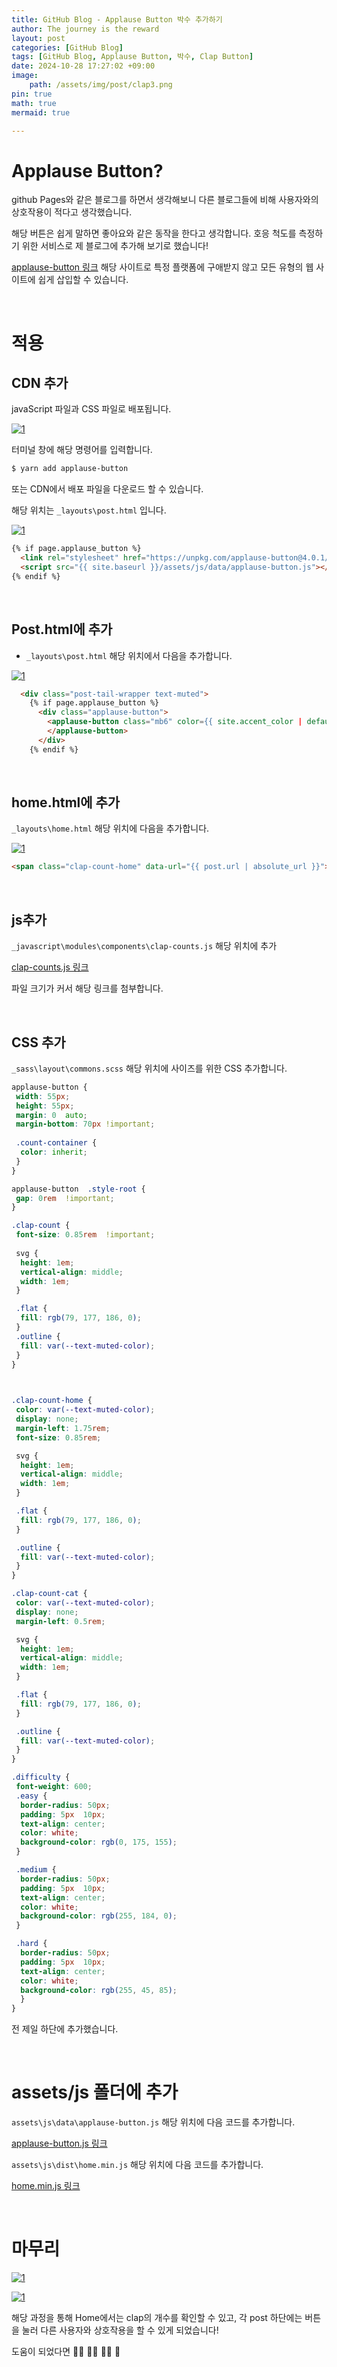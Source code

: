 ```yaml
---
title: GitHub Blog - Applause Button 박수 추가하기
author: The journey is the reward
layout: post
categories: [GitHub Blog]
tags: [GitHub Blog, Applause Button, 박수, Clap Button]
date: 2024-10-28 17:27:02 +09:00
image:
    path: /assets/img/post/clap3.png
pin: true
math: true
mermaid: true

---
```


# Applause Button? 

github Pages와 같은 블로그를 하면서 생각해보니 다른 블로그들에 비해 사용자와의 상호작용이 적다고 생각했습니다.

해당 버튼은 쉽게 말하면 좋아요와 같은 동작을 한다고 생각합니다. 호응 척도를 측정하기 위한 서비스로 제 블로그에 추가해 보기로 했습니다!  

[applause-button 링크](https://applause-button.com/) 해당 사이트로 특정 플랫폼에 구애받지 않고 모든 유형의 웹 사이트에 쉽게 삽입할 수 있습니다.


<br>

# 적용

## CDN 추가

javaScript 파일과 CSS 파일로 배포됩니다.

<a href="https://github.com/LeeNaYoung240/LeeNaYoung240.github.io/assets/107848521/1fc08319-a08f-4bd7-9992-b82a0a501e56" class="popup img-link"><img src="https://github.com/user-attachments/assets/1fc08319-a08f-4bd7-9992-b82a0a501e56" alt="1" loading="lazy"></a>

터미널 창에 해당 명령어를 입력합니다.

```bash
$ yarn add applause-button
```

또는 CDN에서 배포 파일을 다운로드 할 수 있습니다.

해당 위치는 `_layouts\post.html` 입니다.

<a href="https://github.com/LeeNaYoung240/LeeNaYoung240.github.io/assets/107848521/73f3fa72-266f-48ac-8657-8ea3eb970b00" class="popup img-link"><img src="https://github.com/user-attachments/assets/73f3fa72-266f-48ac-8657-8ea3eb970b00" alt="1" loading="lazy"></a>


```html
{% if page.applause_button %}
  <link rel="stylesheet" href="https://unpkg.com/applause-button@4.0.1/dist/applause-button.css">
  <script src="{{ site.baseurl }}/assets/js/data/applause-button.js"></script>
{% endif %}
```

<br>

## Post.html에 추가

- `_layouts\post.html` 해당 위치에서 다음을 추가합니다.

<a href="https://github.com/LeeNaYoung240/LeeNaYoung240.github.io/assets/107848521/4d190408-06ba-41e2-aa95-852d86b6af1a" class="popup img-link"><img src="https://github.com/user-attachments/assets/4d190408-06ba-41e2-aa95-852d86b6af1a" alt="1" loading="lazy"></a>


```html
  <div class="post-tail-wrapper text-muted">
    {% if page.applause_button %}
      <div class="applause-button">
        <applause-button class="mb6" color={{ site.accent_color | default:'rgb(79,177,186)' }} url={{ page.url | absolute_url }}>
        </applause-button>
      </div>
    {% endif %}
```

<br>

## home.html에 추가

`_layouts\home.html` 해당 위치에 다음을 추가합니다.

<a href="https://github.com/LeeNaYoung240/LeeNaYoung240.github.io/assets/107848521/e60d38f1-0b54-41c9-9e50-eb0ef0985f58" class="popup img-link"><img src="https://github.com/user-attachments/assets/e60d38f1-0b54-41c9-9e50-eb0ef0985f58" alt="1" loading="lazy"></a>

```html
<span class="clap-count-home" data-url="{{ post.url | absolute_url }}"></span>
```

<br>

## js추가

`_javascript\modules\components\clap-counts.js` 해당 위치에 추가


[clap-counts.js 링크](https://github.com/LeeNaYoung240/LeeNaYoung240.github.io/blob/main/_javascript/modules/components/clap-counts.js)

파일 크기가 커서 해당 링크를 첨부합니다.

<br>


## CSS 추가

`_sass\layout\commons.scss` 해당 위치에 사이즈를 위한 CSS 추가합니다.



```css
applause-button {
 width: 55px;
 height: 55px;
 margin: 0  auto;
 margin-bottom: 70px !important;
 
 .count-container {
  color: inherit;
 }
}

applause-button  .style-root {
 gap: 0rem  !important;
}

.clap-count {
 font-size: 0.85rem  !important;
 
 svg {
  height: 1em;
  vertical-align: middle;
  width: 1em;
 }

 .flat {
  fill: rgb(79, 177, 186, 0);
 }
 .outline {
  fill: var(--text-muted-color);
 }
}

  

.clap-count-home {
 color: var(--text-muted-color);
 display: none;
 margin-left: 1.75rem;
 font-size: 0.85rem;

 svg {
  height: 1em;
  vertical-align: middle;
  width: 1em;
 }

 .flat {
  fill: rgb(79, 177, 186, 0);
 }

 .outline {
  fill: var(--text-muted-color);
 }
}

.clap-count-cat {
 color: var(--text-muted-color);
 display: none;
 margin-left: 0.5rem;

 svg {
  height: 1em;
  vertical-align: middle;
  width: 1em;
 }

 .flat {
  fill: rgb(79, 177, 186, 0);
 }

 .outline {
  fill: var(--text-muted-color);
 }
}

.difficulty {
 font-weight: 600;
 .easy {
  border-radius: 50px;
  padding: 5px  10px;
  text-align: center;
  color: white;
  background-color: rgb(0, 175, 155);
 }

 .medium {
  border-radius: 50px;
  padding: 5px  10px;
  text-align: center;
  color: white;
  background-color: rgb(255, 184, 0);
 }

 .hard {
  border-radius: 50px;
  padding: 5px  10px;
  text-align: center;
  color: white;
  background-color: rgb(255, 45, 85);
  }
}
```

전 제일 하단에 추가했습니다.

<br>

# assets/js 폴더에 추가

`assets\js\data\applause-button.js` 해당 위치에 다음 코드를 추가합니다.

[applause-button.js 링크](https://github.com/LeeNaYoung240/LeeNaYoung240.github.io/blob/main/assets/js/data/applause-button.js)

`assets\js\dist\home.min.js` 해당 위치에 다음 코드를 추가합니다.

[home.min.js 링크](https://github.com/LeeNaYoung240/LeeNaYoung240.github.io/blob/main/assets/js/dist/home.min.js)

<br>

# 마무리

<a href="https://github.com/LeeNaYoung240/LeeNaYoung240.github.io/assets/107848521/876c4f5f-0e05-4682-b9eb-a2909b60781a" class="popup img-link"><img src="https://github.com/user-attachments/assets/876c4f5f-0e05-4682-b9eb-a2909b60781a" alt="1" loading="lazy"></a>

<a href="https://github.com/LeeNaYoung240/LeeNaYoung240.github.io/assets/107848521/f99488ec-c2b3-40a0-8527-034ec1b709e8" class="popup img-link"><img src="https://github.com/user-attachments/assets/f99488ec-c2b3-40a0-8527-034ec1b709e8" alt="1" loading="lazy"></a>

해당 과정을 통해 Home에서는 clap의 개수를 확인할 수 있고, 각 post 하단에는 버튼을 눌러 다른 사용자와 상호작용을 할 수 있게 되었습니다! 

도움이 되었다면 👏🏻 👏🏻 👏🏻 🤍